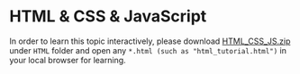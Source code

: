 # HTML & CSS & JavaScript



In order to learn this topic interactively, please download [HTML_CSS_JS.zip](HTML_CSS_JS.zip)  under `HTML` folder and open any `*.html (such as "html_tutorial.html")` in your local browser for learning.
